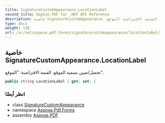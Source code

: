 ```yaml
---
title: SignatureCustomAppearance.LocationLabel
second_title: Aspose.PDF for .NET API Reference
description: خاصية SignatureCustomAppearance. تحصل/تعيين تسمية الموقع. القيمة الافتراضية الموقع
type: docs
weight: 130
url: /ar/net/aspose.pdf.forms/signaturecustomappearance/locationlabel/
---
```

## خاصية SignatureCustomAppearance.LocationLabel

تحصل/تعيين تسمية الموقع. القيمة الافتراضية: "الموقع".

```csharp
public string LocationLabel { get; set; }
```

### انظر أيضًا

* class [SignatureCustomAppearance](../)
* namespace [Aspose.Pdf.Forms](../../../aspose.pdf.forms/)
* assembly [Aspose.PDF](../../../)